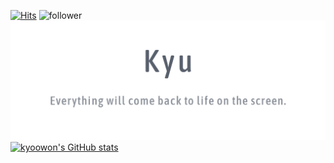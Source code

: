 [![Hits](https://hits.seeyoufarm.com/api/count/incr/badge.svg?url=https%3A%2F%2Fgithub.com%2Fkyoowon&count_bg=%2372AAC6&title_bg=%23535050&icon=github.svg&icon_color=%23E7E7E7&title=hits&edge_flat=false)](https://hits.seeyoufarm.com)
![follower](https://img.shields.io/github/followers/kyoowon?style=social)
[![Foo](https://github.com/kyoowon/kyoowon/blob/main/img/cover.png)](https://kyoowon.github.io/profiles/)
[![kyoowon's GitHub stats](https://github-readme-stats.vercel.app/api?username=kyoowon)](https://github.com/anuraghazra/github-readme-stats)





<!--
**kyoowon/kyoowon** is a ✨ _special_ ✨ repository because its `README.md` (this file) appears on your GitHub profile.

Here are some ideas to get you started:

- 🔭 I’m currently working on ...
- 🌱 I’m currently learning ...
- 👯 I’m looking to collaborate on ...
- 🤔 I’m looking for help with ...
- 💬 Ask me about ...
- 📫 How to reach me: ...
- 😄 Pronouns: ...
- ⚡ Fun fact: ...
-->
